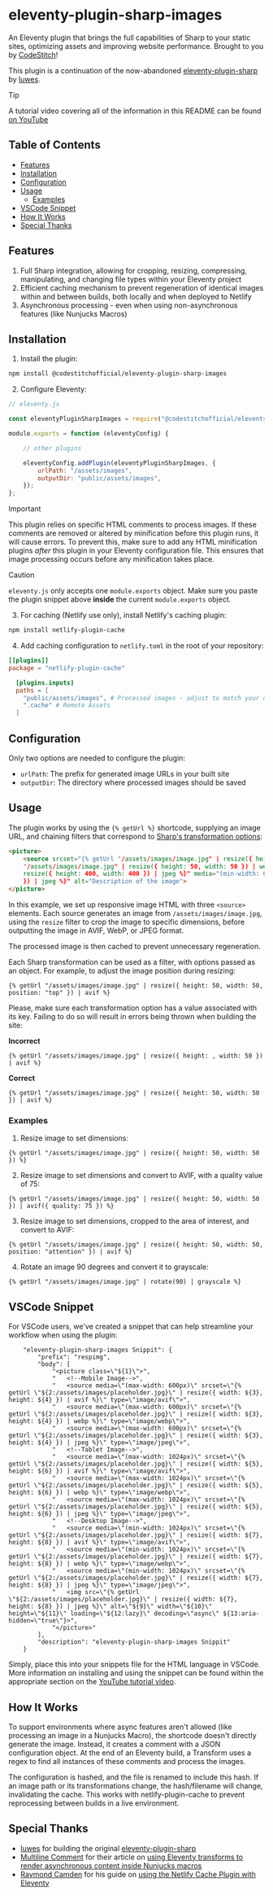 # eleventy-plugin-sharp-images

An Eleventy plugin that brings the full capabilities of Sharp to your static sites, optimizing assets and improving website performance. Brought to you by [CodeStitch](https://codestitch.app)!

This plugin is a continuation of the now-abandoned [eleventy-plugin-sharp](https://github.com/luwes/eleventy-plugin-sharp) by [luwes](https://github.com/luwes/).


> [!TIP]
> A tutorial video covering all of the information in this README can be found [on YouTube](https://www.youtube.com/watch?v=scYFC1LRfPg)


## Table of Contents

-   [Features](#features)
-   [Installation](#installation)
-   [Configuration](#configuration)
-   [Usage](#usage)
    -   [Examples](#examples)
-   [VSCode Snippet](#vscode-snippet)
-   [How It Works](#how-it-works)
-   [Special Thanks](#special-thanks)

<a href="#features"></a>

## Features

1. Full Sharp integration, allowing for cropping, resizing, compressing, manipulating, and changing file types within your Eleventy project
2. Efficient caching mechanism to prevent regeneration of identical images within and between builds, both locally and when deployed to Netlify
3. Asynchronous processing - even when using non-asynchronous features (like Nunjucks Macros)

<a href="#installation"></a>

## Installation

1. Install the plugin:

```bash
npm install @codestitchofficial/eleventy-plugin-sharp-images
```

2. Configure Eleventy:

```javascript
// eleventy.js

const eleventyPluginSharpImages = require("@codestitchofficial/eleventy-plugin-sharp-images");

module.exports = function (eleventyConfig) {

    // other plugins

    eleventyConfig.addPlugin(eleventyPluginSharpImages, {
        urlPath: "/assets/images",
        outputDir: "public/assets/images",
    });
};
```

> [!IMPORTANT]
> This plugin relies on specific HTML comments to process images. If these comments are removed or altered by minification before this plugin runs, it will cause errors. To prevent this, make sure to add any HTML minification plugins _after_ this plugin in your Eleventy configuration file. This ensures that image processing occurs before any minification takes place.

> [!CAUTION]
> `eleventy.js` only accepts one `module.exports` object. Make sure you paste the plugin snippet above **inside** the current `module.exports` object.

3. For caching (Netlify use only), install Netlify's caching plugin:

```bash
npm install netlify-plugin-cache
```

4. Add caching configuration to `netlify.toml` in the root of your repository:

```toml
[[plugins]]
package = "netlify-plugin-cache"

  [plugins.inputs]
  paths = [
    "public/assets/images", # Processed images - adjust to match your outputDir
    ".cache" # Remote Assets
  ]
```

<a href="#configuration"></a>

## Configuration

Only two options are needed to configure the plugin:

-   `urlPath`: The prefix for generated image URLs in your built site
-   `outputDir`: The directory where processed images should be saved

<a href="#usage"></a>

## Usage

The plugin works by using the `{% getUrl %}` shortcode, supplying an image URL, and chaining filters that correspond to [Sharp's transformation options](https://sharp.pixelplumbing.com/api-output):

```html
<picture>
    <source srcset="{% getUrl "/assets/images/image.jpg" | resize({ height: 50, width: 50 }) | avif %}" media="(max-width: 600px)" type="image/avif"> <source srcset="{% getUrl
    "/assets/images/image.jpg" | resize({ height: 50, width: 50 }) | webp %}" media="(max-width: 600px)" type="image/webp"> <source srcset="{% getUrl "/assets/images/image.jpg" |
    resize({ height: 400, width: 400 }) | jpeg %}" media="(min-width: 601px)" type="image/jpeg"> <img src="{% getUrl "/assets/images/image.jpg" | resize({ height: 400, width: 400
    }) | jpeg %}" alt="Description of the image">
</picture>
```

In this example, we set up responsive image HTML with three `<source>` elements. Each source generates an image from `/assets/images/image.jpg`, using the `resize` filter to crop the image to specific dimensions, before outputting the image in AVIF, WebP, or JPEG format.

The processed image is then cached to prevent unnecessary regeneration.

Each Sharp transformation can be used as a filter, with options passed as an object. For example, to adjust the image position during resizing:

```nunjucks
{% getUrl "/assets/images/image.jpg" | resize({ height: 50, width: 50, position: "top" }) | avif %}
```

Please, make sure each transformation option has a value associated with its key. Failing to do so will result in errors being thrown when building the site:

**Incorrect**

```nunjucks
{% getUrl "/assets/images/image.jpg" | resize({ height: , width: 50 }) | avif %}
```

**Correct**

```nunjucks
{% getUrl "/assets/images/image.jpg" | resize({ height: 50, width: 50 }) | avif %}
```

<a href="#examples"></a>

### Examples

1. Resize image to set dimensions:

```nunjucks
{% getUrl "/assets/images/image.jpg" | resize({ height: 50, width: 50 }) %}
```

2. Resize image to set dimensions and convert to AVIF, with a quality value of 75:

```nunjucks
{% getUrl "/assets/images/image.jpg" | resize({ height: 50, width: 50 }) | avif({ quality: 75 }) %}
```

3. Resize image to set dimensions, cropped to the area of interest, and convert to AVIF:

```nunjucks
{% getUrl "/assets/images/image.jpg" | resize({ height: 50, width: 50, position: "attention" }) | avif %}
```

4. Rotate an image 90 degrees and convert it to grayscale:

```nunjucks
{% getUrl "/assets/images/image.jpg" | rotate(90) | grayscale %}
```

<a href="#vscode-snippet"></a>

## VSCode Snippet

For VSCode users, we've created a snippet that can help streamline your workflow when using the plugin:

```
    "eleventy-plugin-sharp-images Snippit": {
        "prefix": "respimg",
        "body": [
            "<picture class=\"${1}\">",
            "   <!--Mobile Image-->",
            "   <source media=\"(max-width: 600px)\" srcset=\"{% getUrl \"${2:/assets/images/placeholder.jpg}\" | resize({ width: ${3}, height: ${4} }) | avif %}\" type=\"image/avif\">",
            "   <source media=\"(max-width: 600px)\" srcset=\"{% getUrl \"${2:/assets/images/placeholder.jpg}\" | resize({ width: ${3}, height: ${4} }) | webp %}\" type=\"image/webp\">",
            "   <source media=\"(max-width: 600px)\" srcset=\"{% getUrl \"${2:/assets/images/placeholder.jpg}\" | resize({ width: ${3}, height: ${4} }) | jpeg %}\" type=\"image/jpeg\">",
            "   <!--Tablet Image-->",
            "   <source media=\"(max-width: 1024px)\" srcset=\"{% getUrl \"${2:/assets/images/placeholder.jpg}\" | resize({ width: ${5}, height: ${6} }) | avif %}\" type=\"image/avif\">",
            "   <source media=\"(max-width: 1024px)\" srcset=\"{% getUrl \"${2:/assets/images/placeholder.jpg}\" | resize({ width: ${5}, height: ${6} }) | webp %}\" type=\"image/webp\">",
            "   <source media=\"(max-width: 1024px)\" srcset=\"{% getUrl \"${2:/assets/images/placeholder.jpg}\" | resize({ width: ${5}, height: ${6} }) | jpeg %}\" type=\"image/jpeg\">",
            "   <!--Desktop Image-->",
            "   <source media=\"(min-width: 1024px)\" srcset=\"{% getUrl \"${2:/assets/images/placeholder.jpg}\" | resize({ width: ${7}, height: ${8} }) | avif %}\" type=\"image/avif\">",
            "   <source media=\"(min-width: 1024px)\" srcset=\"{% getUrl \"${2:/assets/images/placeholder.jpg}\" | resize({ width: ${7}, height: ${8} }) | webp %}\" type=\"image/webp\">",
            "   <source media=\"(min-width: 1024px)\" srcset=\"{% getUrl \"${2:/assets/images/placeholder.jpg}\" | resize({ width: ${7}, height: ${8} }) | jpeg %}\" type=\"image/jpeg\">",
            "   <img src=\"{% getUrl \"${2:/assets/images/placeholder.jpg}\" | resize({ width: ${7}, height: ${8} }) | jpeg %}\" alt=\"${9}\" width=\"${10}\" height=\"${11}\" loading=\"${12:lazy}\" decoding=\"async\" ${13:aria-hidden=\"true\"}>",
            "</picture>"
        ],
        "description": "eleventy-plugin-sharp-images Snippit"
    }
```

Simply, place this into your snippets file for the HTML language in VSCode. More information on installing and using the snippet can be found within the appropriate section on the [YouTube tutorial video](https://youtu.be/scYFC1LRfPg?si=pMuDRu3FbiCNq8Ac&t=1532).

<a href="#how-it-works"></a>

## How It Works

To support environments where async features aren't allowed (like processing an image in a Nunjucks Macro), the shortcode doesn't directly generate the image. Instead, it creates a comment with a JSON configuration object. At the end of an Eleventy build, a Transform uses a regex to find all instances of these comments and process the images.

The configuration is hashed, and the file is renamed to include this hash. If an image path or its transformations change, the hash/filename will change, invalidating the cache. This works with netlify-plugin-cache to prevent reprocessing between builds in a live environment.

<a href="#special-thanks"></a>

## Special Thanks

-   [luwes](https://github.com/luwes/) for building the original [eleventy-plugin-sharp](https://github.com/luwes/eleventy-plugin-sharp)
-   [Multiline Comment](https://multiline.co/) for their article on [using Eleventy transforms to render asynchronous content inside Nunjucks macros](https://multiline.co/mment/2022/08/eleventy-transforms-nunjucks-macros/)
-   [Raymond Camden](https://www.raymondcamden.com/) for his guide on [using the Netlify Cache Plugin with Eleventy](https://www.raymondcamden.com/2022/06/26/testing-the-netlify-cache-plugin-with-eleventy)
